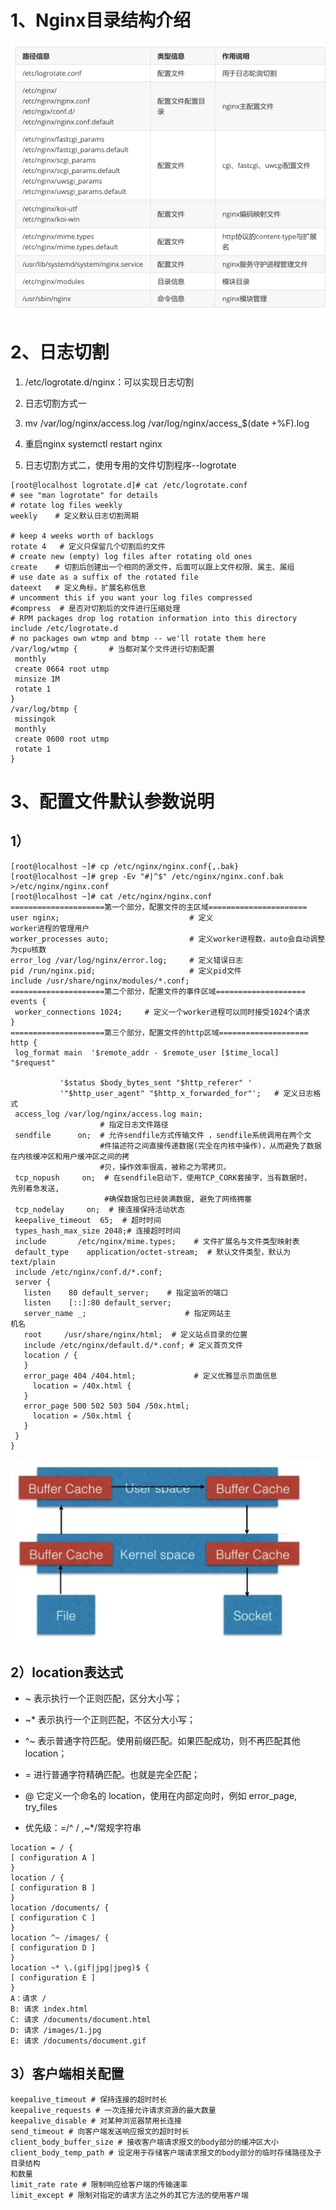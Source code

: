 # 1、Nginx目录结构介绍

![](images/WEBRESOURCE0a3c58d9fb9108a32acdadf0f10dee52截图.png)

# 2、日志切割

1. /etc/logrotate.d/nginx：可以实现日志切割

1. 日志切割方式一

1. mv /var/log/nginx/access.log /var/log/nginx/access_$(date +%F).log

1. 重启nginx systemctl restart nginx

1. 日志切割方式二，使用专用的文件切割程序--logrotate

```
[root@localhost logrotate.d]# cat /etc/logrotate.conf
# see "man logrotate" for details
# rotate log files weekly
weekly    # 定义默认日志切割周期                      
 
# keep 4 weeks worth of backlogs
rotate 4   # 定义只保留几个切割后的文件
# create new (empty) log files after rotating old ones
create    # 切割后创建出一个相同的源文件，后面可以跟上文件权限、属主、属组
# use date as a suffix of the rotated file
dateext   # 定义角标，扩展名称信息
# uncomment this if you want your log files compressed
#compress  # 是否对切割后的文件进行压缩处理
# RPM packages drop log rotation information into this directory
include /etc/logrotate.d
# no packages own wtmp and btmp -- we'll rotate them here
/var/log/wtmp {       # 当都对某个文件进行切割配置
 monthly
 create 0664 root utmp
 minsize 1M
 rotate 1
}
/var/log/btmp {
 missingok
 monthly
 create 0600 root utmp
 rotate 1
}
```

# 3、配置文件默认参数说明

## 1）

```
[root@localhost ~]# cp /etc/nginx/nginx.conf{,.bak}
[root@localhost ~]# grep -Ev "#|^$" /etc/nginx/nginx.conf.bak
>/etc/nginx/nginx.conf
[root@localhost ~]# cat /etc/nginx/nginx.conf
=====================第一个部分，配置文件的主区域======================
user nginx;                             # 定义
worker进程的管理用户
worker_processes auto;                  # 定义worker进程数，auto会自动调整为cpu核数
error_log /var/log/nginx/error.log;     # 定义错误日志
pid /run/nginx.pid;                     # 定义pid文件
include /usr/share/nginx/modules/*.conf;
=====================第二个部分，配置文件的事件区域====================
events {
 worker_connections 1024;     # 定义一个worker进程可以同时接受1024个请求
}
=====================第三个部分，配置文件的http区域====================
http {
 log_format main  '$remote_addr - $remote_user [$time_local] "$request"

           '$status $body_bytes_sent "$http_referer" '
           '"$http_user_agent" "$http_x_forwarded_for"';   # 定义日志格式
 access_log /var/log/nginx/access.log main;
                    # 指定日志文件路径
 sendfile      on;  # 允许sendfile方式传输文件 ，sendfile系统调用在两个文
                    #件描述符之间直接传递数据(完全在内核中操作)，从而避免了数据在内核缓冲区和用户缓冲区之间的拷
                    #贝，操作效率很高，被称之为零拷贝。
 tcp_nopush     on;  # 在sendfile启动下，使用TCP_CORK套接字，当有数据时，
先别着急发送, 
                     #确保数据包已经装满数据, 避免了网络拥塞
 tcp_nodelay     on;  # 接连接保持活动状态
 keepalive_timeout  65;  # 超时时间
 types_hash_max_size 2048;# 连接超时时间
 include       /etc/nginx/mime.types;    # 文件扩展名与文件类型映射表
 default_type    application/octet-stream;  # 默认文件类型，默认为
text/plain
 include /etc/nginx/conf.d/*.conf;
 server {
   listen    80 default_server;    # 指定监听的端口
   listen    [::]:80 default_server;
   server_name _;                      # 指定网站主
机名
   root     /usr/share/nginx/html;  # 定义站点目录的位置
   include /etc/nginx/default.d/*.conf; # 定义首页文件
   location / {
   }
   error_page 404 /404.html;             # 定义优雅显示页面信息
     location = /40x.html {
   }
   error_page 500 502 503 504 /50x.html;
     location = /50x.html {
   }
 }
}
```

![](images/WEBRESOURCE2971a5f2d624060b53157508c445fe8b截图.png)

## 2）location表达式

- ~ 表示执行一个正则匹配，区分大小写；

- ~* 表示执行一个正则匹配，不区分大小写；

- ^~ 表示普通字符匹配。使用前缀匹配。如果匹配成功，则不再匹配其他location；

- = 进行普通字符精确匹配。也就是完全匹配；

- @ 它定义一个命名的 location，使用在内部定向时，例如 error_page, try_files

- 优先级：=/^ / ,~*/常规字符串

```
location = / {
[ configuration A ]
}
location / {
[ configuration B ]
}
location /documents/ {
[ configuration C ]
}
location ^~ /images/ {
[ configuration D ]
}
location ~* \.(gif|jpg|jpeg)$ {
[ configuration E ]
}
A：请求 /
B: 请求 index.html
C: 请求 /documents/document.html
D: 请求 /images/1.jpg
E: 请求 /documents/document.gif
```

## 3）客户端相关配置

```
keepalive_timeout # 保持连接的超时时长
keepalive_requests # 一次连接允许请求资源的最大数量
keepalive_disable # 对某种浏览器禁用长连接
send_timeout # 向客户端发送响应报文的超时时长
client_body_buffer_size # 接收客户端请求报文的body部分的缓冲区大小
client_body_temp_path # 设定用于存储客户端请求报文的body部分的临时存储路径及子目录结构
和数量
limit_rate rate # 限制响应给客户端的传输速率
limit_except # 限制对指定的请求方法之外的其它方法的使用客户端
```